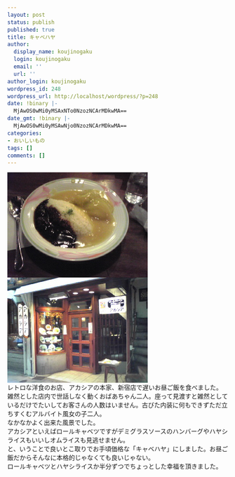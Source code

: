 ```yaml
---
layout: post
status: publish
published: true
title: キャベハヤ
author:
  display_name: koujinogaku
  login: koujinogaku
  email: ''
  url: ''
author_login: koujinogaku
wordpress_id: 248
wordpress_url: http://localhost/wordpress/?p=248
date: !binary |-
  MjAwOS0wMi0yMSAxNTo0NzozNCArMDkwMA==
date_gmt: !binary |-
  MjAwOS0wMi0yMSAwNjo0NzozNCArMDkwMA==
categories:
- おいしいもの
tags: []
comments: []
---
```

<p><img src="/blog/img/20090221154732.jpg" alt="20090221154732" align="left" border="0"><br clear="all"><img src="/blog/img/20090221154729.jpg" alt="20090221154729" align="left" border="0"><br clear="all">レトロな洋食のお店、アカシアの本家、新宿店で遅いお昼ご飯を食べました。<br />
雑然とした店内で世話しなく動くおばあちゃん二人。座って見渡すと雑然としているだけでたいしてお客さんの人数はいません。古びた内装に何もできずただ立ちすくむアルバイト風女の子二人。<br />
なかなかよく出来た風景でした。<br />
アカシアといえばロールキャベツですがデミグラスソースのハンバーグやハヤシライスもいいしオムライスも見逃せません。<br />
と、いうことで良いとこ取りでお手頃価格な「キャベハヤ」にしました。お昼ご飯だからそんなに本格的じゃなくても良いじゃない。<br />
ロールキャベツとハヤシライスか半分ずつでちょっとした幸福を頂きました。</p>
